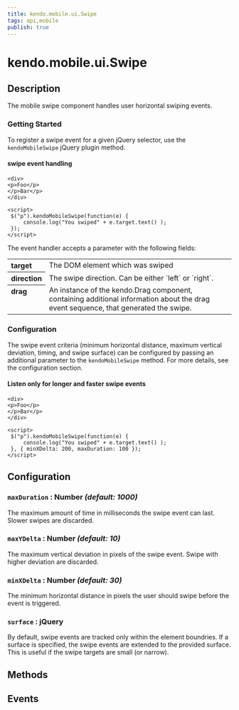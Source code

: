 ```yaml
---
title: kendo.mobile.ui.Swipe
tags: api,mobile
publish: true
---
```


# kendo.mobile.ui.Swipe

## Description



The mobile swipe component handles user horizontal swiping events.

### Getting Started

To register a swipe event for a given jQuery selector, use the `kendoMobileSwipe` jQuery plugin method.

#### swipe event handling

    <div>
    <p>Foo</p>
    </p>Bar</p>
    </div>
    
    <script>
     $("p").kendoMobileSwipe(function(e) {
         console.log("You swiped" + e.target.text() );
     });
    </script>

The event handler accepts a parameter with the following fields:

<table>
 <tr>
 <th align="left" valign="top">target</th>
 <td>The DOM element which was swiped</td>
 </tr>
 <tr>
 <th align="left" valign="top">direction</th>
 <td>The swipe direction. Can be either `left` or `right`.</td>
 </tr>
 <tr>
 <th align="left" valign="top">drag</th>
 <td>An instance of the kendo.Drag component, containing additional information about the drag event sequence, that generated the swipe.</td>
 </tr>
</table>



### Configuration

The swipe event criteria (minimum horizontal distance, maximum vertical deviation, timing, and swipe surface) can be configured by passing an additional parameter to the `kendoMobileSwipe` method. For more details, see the configuration section.

#### Listen only for longer and faster swipe events

    <div>
    <p>Foo</p>
    </p>Bar</p>
    </div>
    
    <script>
     $("p").kendoMobileSwipe(function(e) {
         console.log("You swiped" + e.target.text() );
     }, { minXDelta: 200, maxDuration: 100 });
    </script>

## Configuration

### `maxDuration` : **Number** *(default: 1000)*

 The maximum amount of time in milliseconds the swipe event can last. Slower swipes are discarded.

### `maxYDelta` : **Number** *(default: 10)*

 The maximum vertical deviation in pixels of the swipe event. Swipe with higher deviation are discarded.

### `minXDelta` : **Number** *(default: 30)*

 The minimum horizontal distance in pixels the user should swipe before the event is triggered.

### `surface` : **jQuery** 

By default, swipe events are tracked only within the element boundries. If a surface is specified, the swipe events are extended to the provided surface. This is useful if  the swipe targets are small (or narrow).

## Methods

## Events